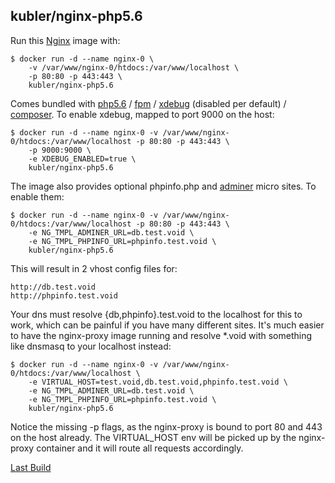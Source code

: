 ## kubler/nginx-php5.6

Run this [Nginx][] image with:

    $ docker run -d --name nginx-0 \
        -v /var/www/nginx-0/htdocs:/var/www/localhost \
        -p 80:80 -p 443:443 \
        kubler/nginx-php5.6

Comes bundled with [php5.6][PHP] / [fpm][FPM] / [xdebug][] (disabled per default) / [composer][].
To enable xdebug, mapped to port 9000 on the host:

    $ docker run -d --name nginx-0 -v /var/www/nginx-0/htdocs:/var/www/localhost -p 80:80 -p 443:443 \
        -p 9000:9000 \
        -e XDEBUG_ENABLED=true \
        kubler/nginx-php5.6

The image also provides optional phpinfo.php and [adminer][] micro sites. To enable them:

    $ docker run -d --name nginx-0 -v /var/www/nginx-0/htdocs:/var/www/localhost -p 80:80 -p 443:443 \
        -e NG_TMPL_ADMINER_URL=db.test.void \
        -e NG_TMPL_PHPINFO_URL=phpinfo.test.void \
        kubler/nginx-php5.6

This will result in 2 vhost config files for:

    http://db.test.void
    http://phpinfo.test.void

Your dns must resolve {db,phpinfo}.test.void to the localhost for this to work, which can be painful if you have many different sites.
It's much easier to have the nginx-proxy image running and resolve *.void with something like dnsmasq to your localhost instead:

    $ docker run -d --name nginx-0 -v /var/www/nginx-0/htdocs:/var/www/localhost \
        -e VIRTUAL_HOST=test.void,db.test.void,phpinfo.test.void \
        -e NG_TMPL_ADMINER_URL=db.test.void \
        -e NG_TMPL_PHPINFO_URL=phpinfo.test.void \
        kubler/nginx-php5.6

Notice the missing -p flags, as the nginx-proxy is bound to port 80 and 443 on the host already. The VIRTUAL_HOST env will be
picked up by the nginx-proxy container and it will route all requests accordingly.

[Last Build][packages]

[Nginx]: http://nginx.org/
[PHP]: http://php.org/
[FPM]: http://php-fpm.org/
[xdebug]: http://xdebug.org/
[adminer]: http://www.adminer.org/en/
[composer]: https://getcomposer.org/
[packages]: PACKAGES.md
